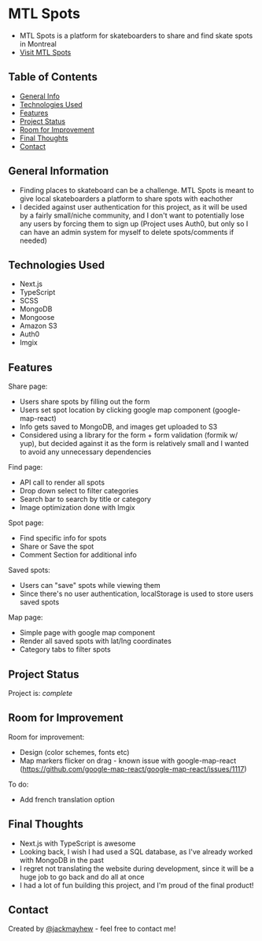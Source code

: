 # MTL Spots
* MTL Spots is a platform for skateboarders to share and find skate spots in Montreal
* [ Visit MTL Spots ](https://mtlspots.ca/)

## Table of Contents
* [General Info](#general-information)
* [Technologies Used](#technologies-used)
* [Features](#features)
* [Project Status](#project-status)
* [Room for Improvement](#room-for-improvement)
* [Final Thoughts](#final-thoughts)
* [Contact](#contact)


## General Information
- Finding places to skateboard can be a challenge. MTL Spots is meant to give local skateboarders a platform to share spots with eachother
- I decided against user authentication for this project, as it will be used by a fairly small/niche community, and I don't want to potentially lose any users by forcing them to sign up (Project uses Auth0, but only so I can have an admin system for myself to delete spots/comments if needed)

## Technologies Used
- Next.js
- TypeScript
- SCSS
- MongoDB
- Mongoose
- Amazon S3
- Auth0
- Imgix


## Features

Share page:
- Users share spots by filling out the form
- Users set spot location by clicking google map component (google-map-react)
- Info gets saved to MongoDB, and images get uploaded to S3
- Considered using a library for the form + form validation (formik w/ yup), but decided against it as the form is relatively small and I wanted to avoid any unnecessary dependencies

Find page:
- API call to render all spots
- Drop down select to filter categories
- Search bar to search by title or category
- Image optimization done with Imgix

Spot page:
- Find specific info for spots
- Share or Save the spot
- Comment Section for additional info

Saved spots:
- Users can "save" spots while viewing them
- Since there's no user authentication, localStorage is used to store users saved spots

Map page:
- Simple page with google map component
- Render all saved spots with lat/lng coordinates
- Category tabs to filter spots


## Project Status

Project is: _complete_


## Room for Improvement

Room for improvement:
- Design (color schemes, fonts etc)
- Map markers flicker on drag - known issue with google-map-react (https://github.com/google-map-react/google-map-react/issues/1117)

To do:
- Add french translation option


## Final Thoughts
- Next.js with TypeScript is awesome
- Looking back, I wish I had used a SQL database, as I've already worked with MongoDB in the past
- I regret not translating the website during development, since it will be a huge job to go back and do all at once 
- I had a lot of fun building this project, and I'm proud of the final product!


## Contact
Created by [@jackmayhew](https://www.jackmayhew.com/) - feel free to contact me!
